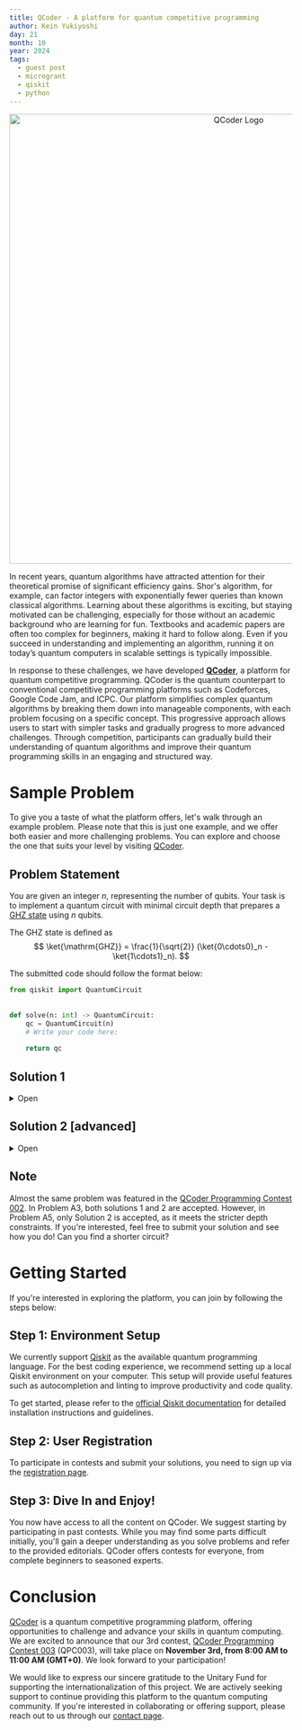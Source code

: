 ```yaml
---
title: QCoder - A platform for quantum competitive programming
author: Kein Yukiyoshi
day: 21
month: 10
year: 2024
tags: 
  - guest post
  - microgrant
  - qiskit
  - python
---
```


<p align="center">
    <img src='../../images/2024-qcoder/qcoder_logo.png' alt='QCoder Logo' width=800/>
</p>

In recent years, quantum algorithms have attracted attention for their theoretical promise of significant efficiency gains.
Shor's algorithm, for example, can factor integers with exponentially fewer queries than known classical algorithms.
Learning about these algorithms is exciting, but staying motivated can be challenging, especially for those without an academic background who are learning for fun.
Textbooks and academic papers are often too complex for beginners, making it hard to follow along.
Even if you succeed in understanding and implementing an algorithm, running it on today’s quantum computers in scalable settings is typically impossible.

In response to these challenges, we have developed **[QCoder](https://www.qcoder.jp/)**, a platform for quantum competitive programming.
QCoder is the quantum counterpart to conventional competitive programming platforms such as Codeforces, Google Code Jam, and ICPC.
Our platform simplifies complex quantum algorithms by breaking them down into manageable components, with each problem focusing on a specific concept.
This progressive approach allows users to start with simpler tasks and gradually progress to more advanced challenges.
Through competition, participants can gradually build their understanding of quantum algorithms and improve their quantum programming skills in an engaging and structured way.

# Sample Problem
To give you a taste of what the platform offers, let's walk through an example problem.
Please note that this is just one example, and we offer both easier and more challenging problems.
You can explore and choose the one that suits your level by visiting [QCoder](https://www.qcoder.jp/).

## Problem Statement
You are given an integer $n$, representing the number of qubits.
Your task is to implement a quantum circuit with minimal circuit depth that prepares a [GHZ state](https://en.wikipedia.org/wiki/Greenberger%E2%80%93Horne%E2%80%93Zeilinger_state) using $n$ qubits.

The GHZ state is defined as
$$
\ket{\mathrm{GHZ}} = \frac{1}{\sqrt{2}} (\ket{0\cdots0}_n - \ket{1\cdots1}_n).
$$

The submitted code should follow the format below:
```python
from qiskit import QuantumCircuit
 
 
def solve(n: int) -> QuantumCircuit:
    qc = QuantumCircuit(n)
    # Write your code here:
 
    return qc
```

## Solution 1
<details>
<summary>Open</summary>
The most straight forward solution can be described as follows:

First, apply the Hadamard gate to the first quantum bit.
$$
\ket{000 \cdots 0} \xrightarrow{H(0)}  \frac{1}{\sqrt{2}} \lparen \ket{000 \cdots 0} + \ket{100 \cdots 0} \rparen
$$
Next, we transform the state $\ket{100 \cdots 0}$ to $\ket{110 \cdots 0}$.
To achieve this, apply a controlled-X gate (CNOT gate) with the first quantum bit as the control bit and the second quantum bit as the target bit:
$$
\frac{1}{\sqrt{2}} \lparen \ket{000 \cdots 0} + \ket{100 \cdots 0} \rparen \xrightarrow{CX(0,1)}  \frac{1}{\sqrt{2}} \lparen \ket{000 \cdots 0} + \ket{110 \cdots 0} \rparen
$$
By continuing to apply the controlled-X gate until the $n$-th qubit is the target bit, we can prepare the GHZ state.
$$
\frac{1}{\sqrt{2}} \lparen \ket{000 \cdots 0} + \ket{110 \cdots 0} \rparen \xrightarrow{CX(0,2)} \, \cdots \xrightarrow{CX(0,n-1)} \frac{1}{\sqrt{2}} (\ket{0...0} + \ket{1...1})
$$
Summarizing these operations, we obtain the following circuit when $n = 4$:

<p align="center">
    <img src='../../images/2024-qcoder/QPC002_A3_circuit.png' width=500/>
</p>

Below is a sample program:
```python
from qiskit import QuantumCircuit
 
 
def solve(n: int) -> QuantumCircuit:
    qc = QuantumCircuit(n)
 
    qc.h(0)
 
    for i in range(1, n):
        qc.cx(0, i)
 
    return qc
```

</details>

## Solution 2 [advanced]
<details>
<summary>Open</summary>

In the solution 1, the depth of the quantum circuit is $n$.
What kind of quantum circuit should be designed to further reduce the depth of the quantum circuit?

Let's examine the following example with 8 qubits.

<p align="center">
    <img src='../../images/2024-qcoder/QPC002_A5_circuit.png' width=600/>
</p>

In this case, the operations within each block, divided by the boundaries on the quantum circuit, act on different qubits, allowing them to be executed simultaneously. Therefore, the depth of each block is 1.
Thus, the depth of the quantum circuit above is 4.

By generalizing this circuit, the depth of the quantum circuit becomes $\lceil \log_{2}{n} \rceil + 1$, which satisfies the constraint of reduced depth.

Below is a sample program:
```python
import math

from qiskit import QuantumCircuit


def solve(n: int) -> QuantumCircuit:
    qc = QuantumCircuit(n)

    qc.h(0)

    for i in range(int(math.log2(n)) + 1):
        for j in range(2**i):
            if 2**i + j == n:
                break
            qc.cx(j, 2**i + j)

    return qc
```

</details>

## Note
Almost the same problem was featured in the [QCoder Programming Contest 002](https://www.qcoder.jp/contests/QPC002/). In Problem A3, both solutions 1 and 2 are accepted. However, in Problem A5, only Solution 2 is accepted, as it meets the stricter depth constraints. If you're interested, feel free to submit your solution and see how you do! Can you find a shorter circuit?

# Getting Started
If you're interested in exploring the platform, you can join by following the steps below:

## Step 1: Environment Setup
We currently support [Qiskit](https://github.com/Qiskit/qiskit/) as the available quantum programming language.
For the best coding experience, we recommend setting up a local Qiskit environment on your computer. This setup will provide useful features such as autocompletion and linting to improve productivity and code quality.

To get started, please refer to the [official Qiskit documentation](https://docs.quantum.ibm.com/guides/) for detailed installation instructions and guidelines.

## Step 2: User Registration
To participate in contests and submit your solutions, you need to sign up via the [registration page](https://www.qcoder.jp/auth/signup).

## Step 3: Dive In and Enjoy!
You now have access to all the content on QCoder. We suggest starting by participating in past contests. While you may find some parts difficult initially, you'll gain a deeper understanding as you solve problems and refer to the provided editorials. QCoder offers contests for everyone, from complete beginners to seasoned experts.

# Conclusion
[QCoder](https://www.qcoder.jp/) is a quantum competitive programming platform, offering opportunities to challenge and advance your skills in quantum computing.
We are excited to announce that our 3rd contest, [QCoder Programming Contest 003](https://www.qcoder.jp/contests/QPC003) (QPC003), will take place on **November 3rd, from 8:00 AM to 11:00 AM (GMT+0)**. We look forward to your participation!

We would like to express our sincere gratitude to the Unitary Fund for supporting the internationalization of this project. We are actively seeking support to continue providing this platform to the quantum computing community. If you're interested in collaborating or offering support, please reach out to us through our [contact page](https://www.qcoder.jp/contact).
